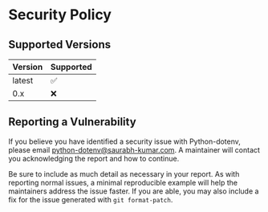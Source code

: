 # Security Policy

## Supported Versions

| Version   | Supported          |
| --------- | ------------------ |
| latest    | :white_check_mark: |
| 0.x       | :x:                |

## Reporting a Vulnerability

If you believe you have identified a security issue with Python-dotenv, please email
python-dotenv@saurabh-kumar.com. A maintainer will contact you acknowledging the report
and how to continue.

Be sure to include as much detail as necessary in your report. As with reporting normal
issues, a minimal reproducible example will help the maintainers address the issue faster.
If you are able, you may also include a fix for the issue generated with `git
format-patch`.
